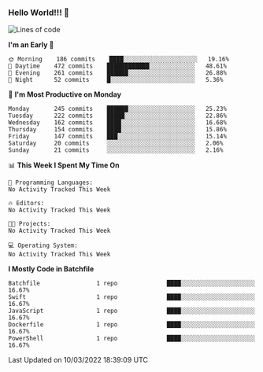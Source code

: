### Hello World!!! 👋

<!--
**kekotek/kekotek** is a ✨ _special_ ✨ repository because its `README.md` (this file) appears on your GitHub profile.

Here are some ideas to get you started:

- 🔭 I’m currently working on ...
- 🌱 I’m currently learning ...
- 👯 I’m looking to collaborate on ...
- 🤔 I’m looking for help with ...
- 💬 Ask me about ...
- 📫 How to reach me: ...
- 😄 Pronouns: ...
- ⚡ Fun fact: ...
-->

<!--START_SECTION:waka-->
![Lines of code](https://img.shields.io/badge/From%20Hello%20World%20I%27ve%20Written-19%20Thousand%20lines%20of%20code-blue)

**I'm an Early 🐤** 

```text
🌞 Morning    186 commits    ████░░░░░░░░░░░░░░░░░░░░░   19.16% 
🌆 Daytime    472 commits    ████████████░░░░░░░░░░░░░   48.61% 
🌃 Evening    261 commits    ██████░░░░░░░░░░░░░░░░░░░   26.88% 
🌙 Night      52 commits     █░░░░░░░░░░░░░░░░░░░░░░░░   5.36%

```
📅 **I'm Most Productive on Monday** 

```text
Monday       245 commits    ██████░░░░░░░░░░░░░░░░░░░   25.23% 
Tuesday      222 commits    █████░░░░░░░░░░░░░░░░░░░░   22.86% 
Wednesday    162 commits    ████░░░░░░░░░░░░░░░░░░░░░   16.68% 
Thursday     154 commits    ████░░░░░░░░░░░░░░░░░░░░░   15.86% 
Friday       147 commits    ███░░░░░░░░░░░░░░░░░░░░░░   15.14% 
Saturday     20 commits     ░░░░░░░░░░░░░░░░░░░░░░░░░   2.06% 
Sunday       21 commits     ░░░░░░░░░░░░░░░░░░░░░░░░░   2.16%

```


📊 **This Week I Spent My Time On** 

```text
💬 Programming Languages: 
No Activity Tracked This Week

🔥 Editors: 
No Activity Tracked This Week

🐱‍💻 Projects: 
No Activity Tracked This Week

💻 Operating System: 
No Activity Tracked This Week

```

**I Mostly Code in Batchfile** 

```text
Batchfile                1 repo              ████░░░░░░░░░░░░░░░░░░░░░   16.67% 
Swift                    1 repo              ████░░░░░░░░░░░░░░░░░░░░░   16.67% 
JavaScript               1 repo              ████░░░░░░░░░░░░░░░░░░░░░   16.67% 
Dockerfile               1 repo              ████░░░░░░░░░░░░░░░░░░░░░   16.67% 
PowerShell               1 repo              ████░░░░░░░░░░░░░░░░░░░░░   16.67%

```



 Last Updated on 10/03/2022 18:39:09 UTC
<!--END_SECTION:waka-->
